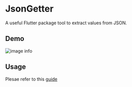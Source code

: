 # JsonGetter

A useful Flutter package tool to extract values from JSON.

## Demo
![image info](./repo/json_getter.gif)

## Usage
Plesae refer to this [guide](./packages/json_getter/README.md)